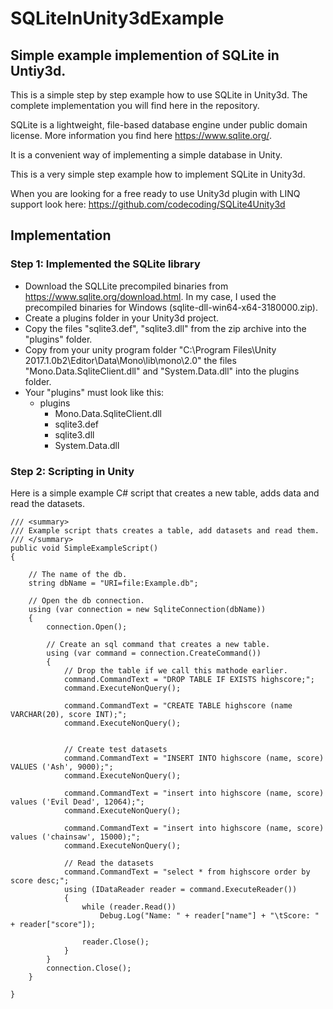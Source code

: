 # SQLiteInUnity3dExample
## Simple example implemention of SQLite in Untiy3d.

This is a simple step by step example how to use SQLite in Unity3d. The complete implementation you will find here in the repository.

SQLite is a lightweight, file-based database engine under public domain license. More information you find here https://www.sqlite.org/.

It is a convenient way of implementing a simple database in Unity.

This is a very simple step example how to implement SQLite in Unity3d.

When you are looking for a free ready to use Unity3d plugin with LINQ support look here: https://github.com/codecoding/SQLite4Unity3d

## Implementation

### **Step 1:** Implemented the SQLite library

- Download the SQLLite precompiled binaries from https://www.sqlite.org/download.html. In my case, I used the precompiled binaries for Windows (sqlite-dll-win64-x64-3180000.zip).
- Create a plugins folder in your Unity3d project.
- Copy the files "sqlite3.def", "sqlite3.dll" from the zip archive into the "plugins" folder.
- Copy from your unity program folder "C:\Program Files\Unity 2017.1.0b2\Editor\Data\Mono\lib\mono\2.0" the files "Mono.Data.SqliteClient.dll" and "System.Data.dll" into the plugins folder.
- Your "plugins" must look like this:
    - plugins
        - Mono.Data.SqliteClient.dll
        - sqlite3.def
        - sqlite3.dll
        - System.Data.dll



### **Step 2:** Scripting in Unity

Here is a simple example C# script that creates a new table, adds data and read the datasets.

    /// <summary>
    /// Example script thats creates a table, add datasets and read them.
    /// </summary>
    public void SimpleExampleScript()
    {

        // The name of the db.
        string dbName = "URI=file:Example.db";

        // Open the db connection.
        using (var connection = new SqliteConnection(dbName))
        {
            connection.Open();

            // Create an sql command that creates a new table.
            using (var command = connection.CreateCommand())
            {
                // Drop the table if we call this mathode earlier.
                command.CommandText = "DROP TABLE IF EXISTS highscore;";
                command.ExecuteNonQuery();

                command.CommandText = "CREATE TABLE highscore (name VARCHAR(20), score INT);";
                command.ExecuteNonQuery();


                // Create test datasets
                command.CommandText = "INSERT INTO highscore (name, score) VALUES ('Ash', 9000);";
                command.ExecuteNonQuery();

                command.CommandText = "insert into highscore (name, score) values ('Evil Dead', 12064);";
                command.ExecuteNonQuery();

                command.CommandText = "insert into highscore (name, score) values ('chainsaw', 15000);";
                command.ExecuteNonQuery();

                // Read the datasets
                command.CommandText = "select * from highscore order by score desc;";
                using (IDataReader reader = command.ExecuteReader())
                {
                    while (reader.Read())
                        Debug.Log("Name: " + reader["name"] + "\tScore: " + reader["score"]);

                    reader.Close();
                }
            }
            connection.Close();
        }

    }
